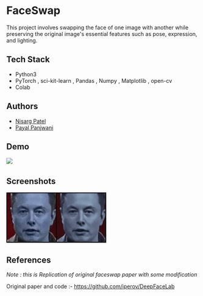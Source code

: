 
# FaceSwap

This project involves swapping the face of one image with another while preserving the original image's essential features such as pose, expression, and lighting.







## Tech Stack

- Python3
- PyTorch , sci-kit-learn , Pandas , Numpy , Matplotlib , open-cv
- Colab

## Authors 

- [Nisarg Patel](nisarg.b.patel59@gmail.com)
- [Payal Panjwani](3ppanjwani@gmail.com)

## Demo

<img src="https://static.arxiv.org/static/browse/0.3.0/images/icons/favicon.ico" width=14></img>
## Screenshots

![Image A](https://github.com/Nisarg221B/FaceSwap/blob/d91aac36e26fdeb2a265d987379ecf8cc6d1cfde/All%20Final%20Images/final_images6/sample_image_a.png)

## References 
*Note : this is Replication of original faceswap paper with some modification*

Original paper and code :- https://github.com/iperov/DeepFaceLab

